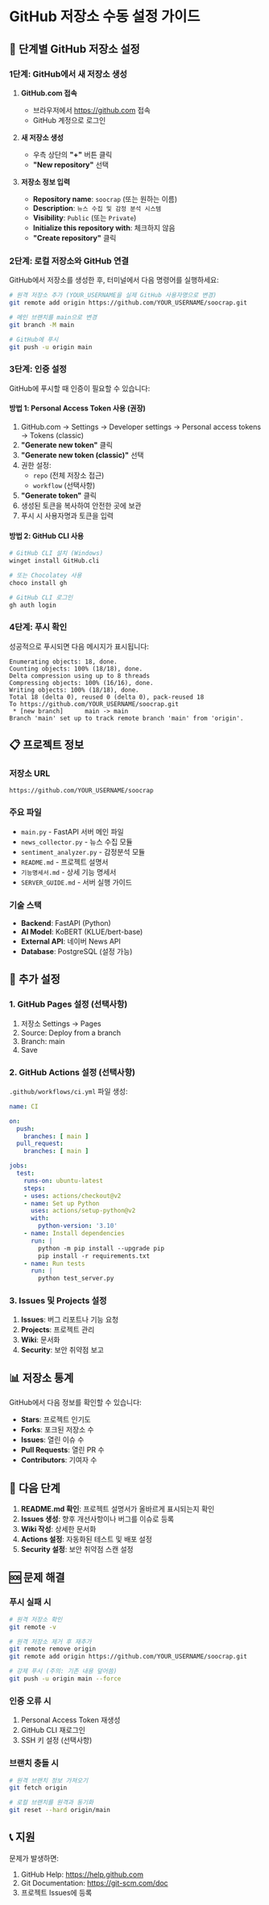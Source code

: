 # GitHub 저장소 수동 설정 가이드

## 🚀 단계별 GitHub 저장소 설정

### 1단계: GitHub에서 새 저장소 생성

1. **GitHub.com 접속**
   - 브라우저에서 https://github.com 접속
   - GitHub 계정으로 로그인

2. **새 저장소 생성**
   - 우측 상단의 **"+"** 버튼 클릭
   - **"New repository"** 선택

3. **저장소 정보 입력**
   - **Repository name**: `soocrap` (또는 원하는 이름)
   - **Description**: `뉴스 수집 및 감정 분석 시스템`
   - **Visibility**: `Public` (또는 `Private`)
   - **Initialize this repository with**: 체크하지 않음
   - **"Create repository"** 클릭

### 2단계: 로컬 저장소와 GitHub 연결

GitHub에서 저장소를 생성한 후, 터미널에서 다음 명령어를 실행하세요:

```bash
# 원격 저장소 추가 (YOUR_USERNAME을 실제 GitHub 사용자명으로 변경)
git remote add origin https://github.com/YOUR_USERNAME/soocrap.git

# 메인 브랜치를 main으로 변경
git branch -M main

# GitHub에 푸시
git push -u origin main
```

### 3단계: 인증 설정

GitHub에 푸시할 때 인증이 필요할 수 있습니다:

#### 방법 1: Personal Access Token 사용 (권장)
1. GitHub.com → Settings → Developer settings → Personal access tokens → Tokens (classic)
2. **"Generate new token"** 클릭
3. **"Generate new token (classic)"** 선택
4. 권한 설정:
   - `repo` (전체 저장소 접근)
   - `workflow` (선택사항)
5. **"Generate token"** 클릭
6. 생성된 토큰을 복사하여 안전한 곳에 보관
7. 푸시 시 사용자명과 토큰을 입력

#### 방법 2: GitHub CLI 사용
```bash
# GitHub CLI 설치 (Windows)
winget install GitHub.cli

# 또는 Chocolatey 사용
choco install gh

# GitHub CLI 로그인
gh auth login
```

### 4단계: 푸시 확인

성공적으로 푸시되면 다음 메시지가 표시됩니다:
```
Enumerating objects: 18, done.
Counting objects: 100% (18/18), done.
Delta compression using up to 8 threads
Compressing objects: 100% (16/16), done.
Writing objects: 100% (18/18), done.
Total 18 (delta 0), reused 0 (delta 0), pack-reused 18
To https://github.com/YOUR_USERNAME/soocrap.git
 * [new branch]      main -> main
Branch 'main' set up to track remote branch 'main' from 'origin'.
```

## 📋 프로젝트 정보

### 저장소 URL
```
https://github.com/YOUR_USERNAME/soocrap
```

### 주요 파일
- `main.py` - FastAPI 서버 메인 파일
- `news_collector.py` - 뉴스 수집 모듈
- `sentiment_analyzer.py` - 감정분석 모듈
- `README.md` - 프로젝트 설명서
- `기능명세서.md` - 상세 기능 명세서
- `SERVER_GUIDE.md` - 서버 실행 가이드

### 기술 스택
- **Backend**: FastAPI (Python)
- **AI Model**: KoBERT (KLUE/bert-base)
- **External API**: 네이버 News API
- **Database**: PostgreSQL (설정 가능)

## 🔧 추가 설정

### 1. GitHub Pages 설정 (선택사항)
1. 저장소 Settings → Pages
2. Source: Deploy from a branch
3. Branch: main
4. Save

### 2. GitHub Actions 설정 (선택사항)
`.github/workflows/ci.yml` 파일 생성:
```yaml
name: CI

on:
  push:
    branches: [ main ]
  pull_request:
    branches: [ main ]

jobs:
  test:
    runs-on: ubuntu-latest
    steps:
    - uses: actions/checkout@v2
    - name: Set up Python
      uses: actions/setup-python@v2
      with:
        python-version: '3.10'
    - name: Install dependencies
      run: |
        python -m pip install --upgrade pip
        pip install -r requirements.txt
    - name: Run tests
      run: |
        python test_server.py
```

### 3. Issues 및 Projects 설정
1. **Issues**: 버그 리포트나 기능 요청
2. **Projects**: 프로젝트 관리
3. **Wiki**: 문서화
4. **Security**: 보안 취약점 보고

## 📊 저장소 통계

GitHub에서 다음 정보를 확인할 수 있습니다:
- **Stars**: 프로젝트 인기도
- **Forks**: 포크된 저장소 수
- **Issues**: 열린 이슈 수
- **Pull Requests**: 열린 PR 수
- **Contributors**: 기여자 수

## 🎯 다음 단계

1. **README.md 확인**: 프로젝트 설명서가 올바르게 표시되는지 확인
2. **Issues 생성**: 향후 개선사항이나 버그를 이슈로 등록
3. **Wiki 작성**: 상세한 문서화
4. **Actions 설정**: 자동화된 테스트 및 배포 설정
5. **Security 설정**: 보안 취약점 스캔 설정

## 🆘 문제 해결

### 푸시 실패 시
```bash
# 원격 저장소 확인
git remote -v

# 원격 저장소 제거 후 재추가
git remote remove origin
git remote add origin https://github.com/YOUR_USERNAME/soocrap.git

# 강제 푸시 (주의: 기존 내용 덮어씀)
git push -u origin main --force
```

### 인증 오류 시
1. Personal Access Token 재생성
2. GitHub CLI 재로그인
3. SSH 키 설정 (선택사항)

### 브랜치 충돌 시
```bash
# 원격 브랜치 정보 가져오기
git fetch origin

# 로컬 브랜치를 원격과 동기화
git reset --hard origin/main
```

## 📞 지원

문제가 발생하면:
1. GitHub Help: https://help.github.com
2. Git Documentation: https://git-scm.com/doc
3. 프로젝트 Issues에 등록
